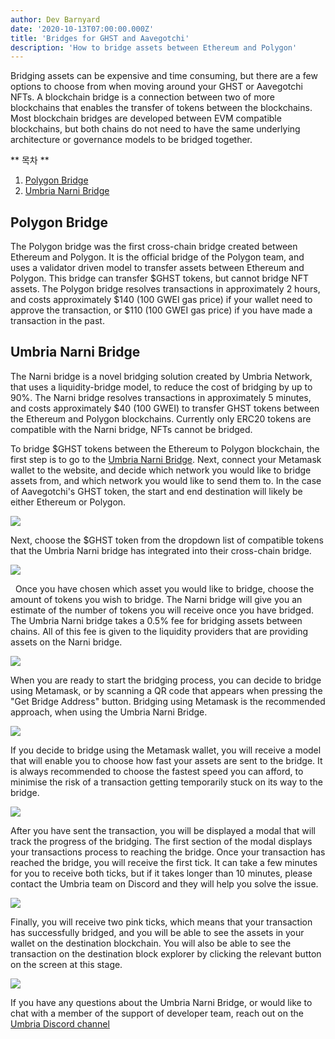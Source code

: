 ```yaml
---
author: Dev Barnyard
date: '2020-10-13T07:00:00.000Z'
title: 'Bridges for GHST and Aavegotchi'
description: 'How to bridge assets between Ethereum and Polygon'
---
```


Bridging assets can be expensive and time consuming, but there are a few options to choose from when moving around your GHST or Aavegotchi NFTs. A blockchain bridge is a connection between two of more blockchains that enables the transfer of tokens between the blockchains. Most blockchain bridges are developed between EVM compatible blockchains, but both chains do not need to have the same underlying architecture or governance models to be bridged together.
<div class="contentsBox">

** 목차 **

<ol>
<li><a href=#polygon-bridge>Polygon Bridge</a></li>
<li><a href=#umbria-narni-bridge>Umbria Narni Bridge</a></li>
</ol>

</div>

## Polygon Bridge
The Polygon bridge was the first cross-chain bridge created between Ethereum and Polygon. It is the official bridge of the Polygon team, and uses a validator driven model to transfer assets between Ethereum and Polygon. This bridge can transfer $GHST tokens, but cannot bridge NFT assets. The Polygon bridge resolves transactions in approximately 2 hours, and costs approximately $140 (100 GWEI gas price) if your wallet need to approve the transaction, or $110 (100 GWEI gas price) if you have made a transaction in the past.

## Umbria Narni Bridge
The Narni bridge is a novel bridging solution created by Umbria Network, that uses a liquidity-bridge model, to reduce the cost of bridging by up to 90%. The Narni bridge resolves transactions in approximately 5 minutes, and costs approximately $40 (100 GWEI) to transfer GHST tokens between the Ethereum and Polygon blockchains. Currently only ERC20 tokens are compatible with the Narni bridge, NFTs cannot be bridged.

To bridge $GHST tokens between the Ethereum to Polygon blockchain, the first step is to go to the [Umbria Narni Bridge](https://bridge.umbria.network/bridge). Next, connect your Metamask wallet to the website, and decide which network you would like to bridge assets from, and which network you would like to send them to. In the case of Aavegotchi's GHST token, the start and end destination will likely be either Ethereum or Polygon.

<img src='/umbria/1.png' />

Next, choose the $GHST token from the dropdown list of compatible tokens that the Umbria Narni bridge has integrated into their cross-chain bridge.

<img src='/umbria/2.png' />

&nbsp; Once you have chosen which asset you would like to bridge, choose the amount of tokens you wish to bridge. The Narni bridge will give you an estimate of the number of tokens you will receive once you have bridged. The Umbria Narni bridge takes a 0.5% fee for bridging assets between chains. All of this fee is given to the liquidity providers that are providing assets on the Narni bridge.

<img src='/umbria/3.png' />


When you are ready to start the bridging process, you can decide to bridge using Metamask, or by scanning a QR code that appears when pressing the "Get Bridge Address" button. Bridging using Metamask is the recommended approach, when using the Umbria Narni Bridge.

<img src='/umbria/4.png' />

If you decide to bridge using the Metamask wallet, you will receive a model that will enable you to choose how fast your assets are sent to the bridge. It is always recommended to choose the fastest speed you can afford, to minimise the risk of a transaction getting temporarily stuck on its way to the bridge.

<img src='/umbria/5.png' />

After you have sent the transaction, you will be displayed a modal that will track the progress of the bridging. The first section of the modal displays your transactions process to reaching the bridge. Once your transaction has reached the bridge, you will receive the first tick. It can take a few minutes for you to receive both ticks, but if it takes longer than 10 minutes, please contact the Umbria team on Discord and they will help you solve the issue.

<img src='/umbria/7.png' />

Finally, you will receive two pink ticks, which means that your transaction has successfully bridged, and you will be able to see the assets in your wallet on the destination blockchain. You will also be able to see the transaction on the destination block explorer by clicking the relevant button on the screen at this stage.

<img src='/umbria/8.png' />

If you have any questions about the Umbria Narni Bridge, or would like to chat with a member of the support of developer team, reach out on the [Umbria Discord channel](https://discord.gg/8Ms7Cr4) 
